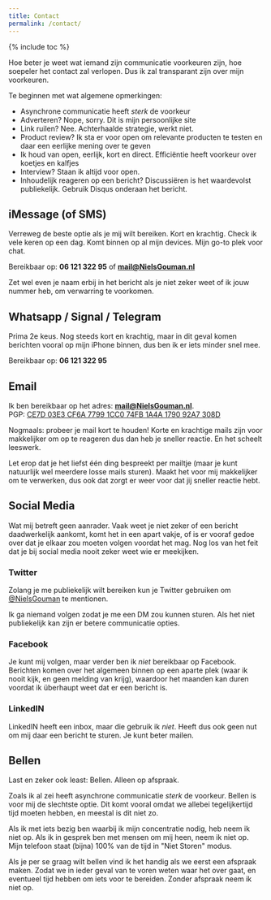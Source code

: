 ```yaml
---
title: Contact
permalink: /contact/
---
```


{% include toc %}

Hoe beter je weet wat iemand zijn communicatie voorkeuren zijn, hoe soepeler het contact zal verlopen. Dus ik zal transparant zijn over mijn voorkeuren.

Te beginnen met wat algemene opmerkingen:
- Asynchrone communicatie heeft *sterk* de voorkeur
- Adverteren? Nope, sorry. Dit is mijn persoonlijke site
- Link ruilen? Nee. Achterhaalde strategie, werkt niet.
- Product review? Ik sta er voor open om relevante producten te testen en daar een eerlijke mening over te geven
- Ik houd van open, eerlijk, kort en direct. Efficiëntie heeft voorkeur over koetjes en kalfjes
- Interview? Staan ik altijd voor open.
- Inhoudelijk reageren op een bericht? Discussiëren is het waardevolst publiekelijk. Gebruik Disqus onderaan het bericht.

## iMessage (of SMS)
Verreweg de beste optie als je mij wilt bereiken. Kort en krachtig. Check ik vele keren op een dag. Komt binnen op al mijn devices. Mijn go-to plek voor chat.

Bereikbaar op: **06 121 322 95** of **mail@NielsGouman.nl**

Zet wel even je naam erbij in het bericht als je niet zeker weet of ik jouw nummer heb, om verwarring te voorkomen.

## Whatsapp / Signal / Telegram
Prima 2e keus. Nog steeds kort en krachtig, maar in dit geval komen berichten vooral op mijn iPhone binnen, dus ben ik er iets minder snel mee.

Bereikbaar op: **06 121 322 95**

## Email
Ik ben bereikbaar op het adres: **mail@NielsGouman.nl**.   
PGP: [CE7D 03E3 CF6A 7799 1CC0  74FB 1A4A 1790 92A7 308D](/assets/92A7308D.asc)

Nogmaals: probeer je mail kort te houden! Korte en krachtige mails zijn voor makkelijker om op te reageren dus dan heb je sneller reactie. En het scheelt leeswerk. 

Let erop dat je het liefst één ding bespreekt per mailtje (maar je kunt natuurlijk wel meerdere losse mails sturen). Maakt het voor mij makkelijker om te verwerken, dus ook dat zorgt er weer voor dat jij sneller reactie hebt.

## Social Media
Wat mij betreft geen aanrader. Vaak weet je niet zeker of een bericht daadwerkelijk aankomt, komt het in een apart vakje, of is er vooraf gedoe over dat je elkaar zou moeten volgen voordat het mag. Nog los van het feit dat je bij social media nooit zeker weet wie er meekijken.

### Twitter
Zolang je me publiekelijk wilt bereiken kun je Twitter gebruiken om [@NielsGouman](https://twitter.com/NielsGouman) te mentionen.

Ik ga niemand volgen zodat je me een DM zou kunnen sturen. Als het niet publiekelijk kan zijn er betere communicatie opties.

### Facebook
Je kunt mij volgen, maar verder ben ik *niet* bereikbaar op Facebook. Berichten komen over het algemeen binnen op een aparte plek (waar ik nooit kijk, en geen melding van krijg), waardoor het maanden kan duren voordat ik überhaupt weet dat er een bericht is.

### LinkedIN
LinkedIN heeft een inbox, maar die gebruik ik *niet*. Heeft dus ook geen nut om mij daar een bericht te sturen. Je kunt beter mailen.

## Bellen
Last en zeker ook least: Bellen. Alleen op afspraak.

Zoals ik al zei heeft asynchrone communicatie *sterk* de voorkeur. Bellen is voor mij de slechtste optie. Dit komt vooral omdat we allebei tegelijkertijd tijd moeten hebben, en meestal is dit niet zo. 

Als ik met iets bezig ben waarbij ik mijn concentratie nodig, heb neem ik niet op. Als ik in gesprek ben met mensen om mij heen, neem ik niet op. Mijn telefoon staat (bijna) 100% van de tijd in "Niet Storen" modus.

Als je per se graag wilt bellen vind ik het handig als we eerst een afspraak maken. Zodat we in ieder geval van te voren weten waar het over gaat, en eventueel tijd hebben om iets voor te bereiden. Zonder afspraak neem ik niet op.